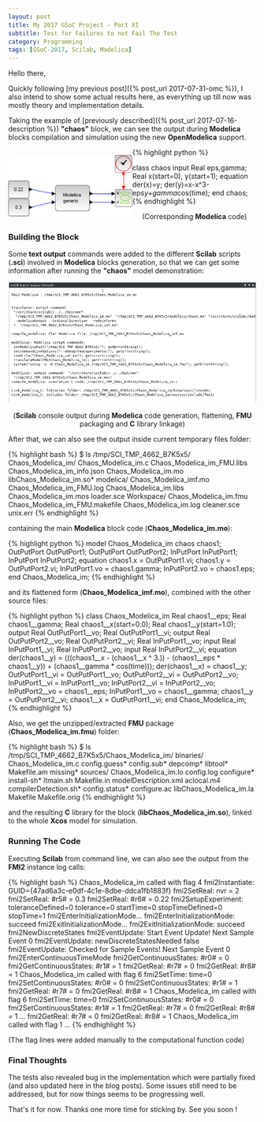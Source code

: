 ```yaml
---
layout: post
title: My 2017 GSoC Project - Part XI
subtitle: Test for Failures to not Fail The Test
category: Programming
tags: [GSoC-2017, Scilab, Modelica]
--- 
```


Hello there,

Quickly following [my previous post]({% post_url 2017-07-31-omc %}), I also intend to show some actual results here, as everything up till now was mostly theory and implementation details.

Taking the example of [previously described]({% post_url 2017-07-16-description %}) **"chaos"** block, we can see the output during **Modelica** blocks compilation and simulation using the new **OpenModelica** support.

<div style="float:left; width:50%;">
  <p align="center">
    <img src="/img/chaos_model.png">
  </p>
</div>
<div style="float:left; width:50%;">
  {% highlight python %}
  
  class chaos
  input Real eps,gamma;
  Real x(start=0), y(start=1);
  equation
  der(x)=y;
  der(y)=x-x^3-eps*y+gamma*cos(time);
  end chaos;
  {% endhighlight %}
</div>

<p align="center">(Corresponding <b>Modelica</b> code)</p>

### Building the Block

Some **text output** commands were added to the different **Scilab** scripts (**.sci**) involved in **Modelica** blocks generation, so that we can get some information after running the **"chaos"** model demonstration:

<p align="center">
  <img src="/img/block_compilation_output.png">
</p>
<p align="center">
  (<b>Scilab</b> console output during <b>Modelica</b> code generation, flattening, <b>FMU</b> packaging and <b>C</b> library linkage)
</p>

After that, we can also see the output inside current temporary files folder:

{% highlight bash %}
$ ls /tmp/SCI_TMP_4662_B7K5x5/
Chaos_Modelica_im/  Chaos_Modelica_im.c    Chaos_Modelica_im_FMU.libs      Chaos_Modelica_im_info.json  Chaos_Modelica_im.mo   libChaos_Modelica_im.so*
modelica/           Chaos_Modelica_imf.mo  Chaos_Modelica_im_FMU.log       Chaos_Modelica_im.libs       Chaos_Modelica_im.mos  loader.sce
Workspace/          Chaos_Modelica_im.fmu  Chaos_Modelica_im_FMU.makefile  Chaos_Modelica_im.log        cleaner.sce            unix.err
{% endhighlight %}

containing the main **Modelica** block code (**Chaos_Modelica_im.mo**):

{% highlight python %}
model Chaos_Modelica_im
    chaos 	chaos1;
    OutPutPort 	OutPutPort1;
    OutPutPort 	OutPutPort2;
    InPutPort 	InPutPort1;
    InPutPort 	InPutPort2;
equation
    chaos1.x = OutPutPort1.vi;
    chaos1.y = OutPutPort2.vi;
    InPutPort1.vo = chaos1.gamma;
    InPutPort2.vo = chaos1.eps;
end Chaos_Modelica_im;
{% endhighlight %}

and its flattened form (**Chaos_Modelica_imf.mo**), combined with the other source files:

{% highlight python %}
class Chaos_Modelica_im
    Real chaos1__eps;
    Real chaos1__gamma;
    Real chaos1__x(start=0.0);
    Real chaos1__y(start=1.0);
    output Real OutPutPort1__vo;
    Real OutPutPort1__vi;
    output Real OutPutPort2__vo;
    Real OutPutPort2__vi;
    Real InPutPort1__vo;
    input Real InPutPort1__vi;
    Real InPutPort2__vo;
    input Real InPutPort2__vi;
equation
    der(chaos1__y) = (((chaos1__x - (chaos1__x ^ 3.)) - (chaos1__eps * chaos1__y)) + (chaos1__gamma * cos(time)));
    der(chaos1__x) = chaos1__y;
    OutPutPort1__vi = OutPutPort1__vo;
    OutPutPort2__vi = OutPutPort2__vo;
    InPutPort1__vi = InPutPort1__vo;
    InPutPort2__vi = InPutPort2__vo;
    InPutPort2__vo = chaos1__eps;
    InPutPort1__vo = chaos1__gamma;
    chaos1__y = OutPutPort2__vi;
    chaos1__x = OutPutPort1__vi;
end Chaos_Modelica_im;
{% endhighlight %}

Also, we get the unzipped/extracted **FMU** package (**Chaos_Modelica_im.fmu**) folder:

{% highlight bash %}
$ ls /tmp/SCI_TMP_4662_B7K5x5/Chaos_Modelica_im/
binaries/   Chaos_Modelica_im.c    config.guess*   config.sub*   depcomp*                 libtool*   Makefile.am    missing*
sources/    Chaos_Modelica_im.lo   config.log      configure*    install-sh*              ltmain.sh  Makefile.in    modelDescription.xml
aclocal.m4  compilerDetection.sh*  config.status*  configure.ac  libChaos_Modelica_im.la  Makefile   Makefile.orig
{% endhighlight %}

and the resulting **C** library for the block (**libChaos_Modelica_im.so**), linked to the whole **Xcos** model for simulation.

### Running The Code

Executing **Scilab** from command line, we can also see the output from the **FMI2** instance log calls:

{% highlight bash %}
Chaos_Modelica_im called with flag 4
fmi2Instantiate: GUID={47ad6a3c-e0df-4c1e-8dbe-ddca1fb1883f}
fmi2SetReal: nvr = 2
fmi2SetReal: #r5# = 0.3
fmi2SetReal: #r6# = 0.22
fmi2SetupExperiment: toleranceDefined=0 tolerance=0 startTime=0 stopTimeDefined=0 stopTime=1
fmi2EnterInitializationMode...
fmi2EnterInitializationMode: succeed
fmi2ExitInitializationMode...
fmi2ExitInitializationMode: succeed
fmi2NewDiscreteStates
fmi2EventUpdate: Start Event Update! Next Sample Event 0
fmi2EventUpdate: newDiscreteStatesNeeded false
fmi2EventUpdate: Checked for Sample Events! Next Sample Event 0
fmi2EnterContinuousTimeMode
fmi2GetContinuousStates: #r0# = 0
fmi2GetContinuousStates: #r1# = 1
fmi2GetReal: #r7# = 0
fmi2GetReal: #r8# = 1
Chaos_Modelica_im called with flag 6
fmi2SetTime: time=0
fmi2SetContinuousStates: #r0# = 0
fmi2SetContinuousStates: #r1# = 1
fmi2GetReal: #r7# = 0
fmi2GetReal: #r8# = 1
Chaos_Modelica_im called with flag 6
fmi2SetTime: time=0
fmi2SetContinuousStates: #r0# = 0
fmi2SetContinuousStates: #r1# = 1
fmi2GetReal: #r7# = 0
fmi2GetReal: #r8# = 1
...
fmi2GetReal: #r7# = 0
fmi2GetReal: #r8# = 1
Chaos_Modelica_im called with flag 1
...
{% endhighlight %}

(The flag lines were added manually to the computational function code)


### Final Thoughts

The tests also revealed bug in the implementation which were partially fixed (and also updated here in the blog posts). Some issues still need to be addressed, but for now things seems to be progressing well.

That's it for now. Thanks one more time for sticking by. See you soon !
